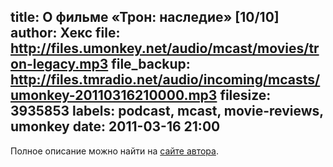 title: О фильме «Трон: наследие» [10/10]
author: Хекс
file: http://files.umonkey.net/audio/mcast/movies/tron-legacy.mp3
file_backup: http://files.tmradio.net/audio/incoming/mcasts/umonkey-20110316210000.mp3
filesize: 3935853
labels: podcast, mcast, movie-reviews, umonkey
date: 2011-03-16 21:00
---
<p>Полное описание можно найти на <a href="http://umonkey.net/tron-2-movie.html">сайте автора</a>.</p>